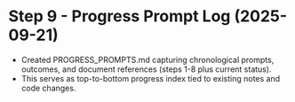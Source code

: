 # Step 9 - Progress Prompt Log (2025-09-21)

- Created PROGRESS_PROMPTS.md capturing chronological prompts, outcomes, and document references (steps 1-8 plus current status).
- This serves as top-to-bottom progress index tied to existing notes and code changes.
